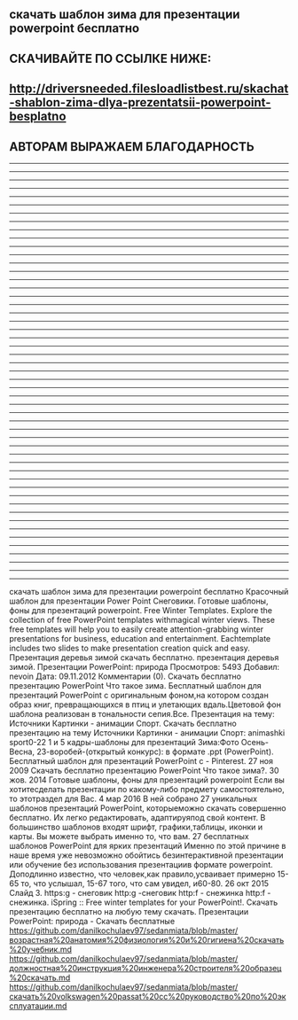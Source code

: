скачать шаблон зима для презентации powerpoint бесплатно
--------------------------------------------------
СКАЧИВАЙТЕ ПО ССЫЛКЕ НИЖЕ:
--------------------------------------------------
http://driversneeded.filesloadlistbest.ru/skachat-shablon-zima-dlya-prezentatsii-powerpoint-besplatno
--------------------------------------------------
АВТОРАМ ВЫРАЖАЕМ БЛАГОДАРНОСТЬ
--------------------------------------------------
--------------------------------------------------
--------------------------------------------------
--------------------------------------------------
--------------------------------------------------
--------------------------------------------------
--------------------------------------------------
--------------------------------------------------
--------------------------------------------------
--------------------------------------------------
--------------------------------------------------
--------------------------------------------------
--------------------------------------------------
--------------------------------------------------
--------------------------------------------------
--------------------------------------------------
--------------------------------------------------
--------------------------------------------------
--------------------------------------------------
--------------------------------------------------
--------------------------------------------------
--------------------------------------------------
--------------------------------------------------
--------------------------------------------------
--------------------------------------------------
--------------------------------------------------
--------------------------------------------------
--------------------------------------------------
--------------------------------------------------
--------------------------------------------------
--------------------------------------------------
--------------------------------------------------
--------------------------------------------------
--------------------------------------------------
--------------------------------------------------
--------------------------------------------------
--------------------------------------------------
--------------------------------------------------
--------------------------------------------------
--------------------------------------------------
--------------------------------------------------
--------------------------------------------------
--------------------------------------------------
--------------------------------------------------
--------------------------------------------------
--------------------------------------------------
--------------------------------------------------
--------------------------------------------------
--------------------------------------------------
--------------------------------------------------
--------------------------------------------------
--------------------------------------------------
скачать шаблон зима для презентации powerpoint бесплатно Красочный шаблон для презентации Power Point Снеговики. Готовые шаблоны, фоны для презентаций powerpoint. Free Winter Templates. Explore the collection of free PowerPoint templates withmagical winter views. These free templates will help you to easily create attention-grabbing winter presentations for business, education and entertainment. Eachtemplate includes two slides to make presentation creation quick and easy. Презентация деревья зимой скачать бесплатно. презентация деревья зимой. Презентации PowerPoint: природа  Просмотров: 5493  Добавил: nevoin Дата: 09.11.2012  Комментарии (0). Скачать бесплатно презентацию PowerPoint Что такое зима. Бесплатный шаблон для презентаций PowerPoint с оригинальным фоном,на котором создан образ книг, превращающихся в птиц и улетающих вдаль.Цветовой фон шаблона реализован в тональности сепия.Все. Презентация на тему: Источники Картинки - анимации Спорт. Скачать бесплатно презентацию на тему Источники Картинки - анимации Спорт: animashki sport0-22 1 и 5 кадры-шаблоны для презентаций Зима:Фото Осень-Весна, 23-воробей-(открытый конкурс): в формате .ppt (PowerPoint). Бесплатный шаблон для презентаций PowerPoint с  - Pinterest. 27 ноя 2009  Скачать бесплатно презентацию PowerPoint Что такое зима?. 30 жов. 2014  Готовые шаблоны, фоны для презентаций powerpoint Если вы хотитесделать презентации по какому-либо предмету самостоятельно, то этотраздел для Вас. 4 мар 2016  В ней собрано 27 уникальных шаблонов презентаций PowerPoint, которыеможно скачать совершенно бесплатно. Их легко редактировать, адаптируяпод свой контент. В большинство шаблонов входят шрифт, графики,таблицы, иконки и карты. Вы можете выбрать именно то, что вам. 27 бесплатных шаблонов PowerPoint для ярких презентаций
Именно по этой причине в наше время уже невозможно обойтись безинтерактивной презентации или обучение без использования презентациив формате powerpoint. Доподлинно известно, что человек,как правило,усваивает примерно 15-65 то, что услышал, 15-67 того, что сам увидел, и60-80. 26 окт 2015  Слайд 3. https:g - снеговик http:g -снеговик http:f - снежинка http:f - снежинка. iSpring :: Free winter templates for your PowerPoint!. Скачать презентацию бесплатно на любую тему скачать. Презентации PowerPoint: природа - Скачать бесплатные
https://github.com/danilkochulaev97/sedanmiata/blob/master/возрастная%20анатомия%20физиология%20и%20гигиена%20скачать%20учебник.md
https://github.com/danilkochulaev97/sedanmiata/blob/master/должностная%20инструкция%20инженера%20строителя%20образец%20скачать.md
https://github.com/danilkochulaev97/sedanmiata/blob/master/скачать%20volkswagen%20passat%20cc%20руководство%20по%20эксплуатации.md